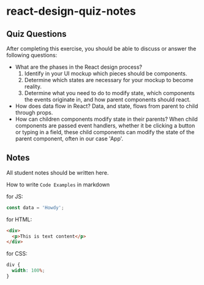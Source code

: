 # react-design-quiz-notes

## Quiz Questions

After completing this exercise, you should be able to discuss or answer the following questions:

- What are the phases in the React design process?
  1. Identify in your UI mockup which pieces should be components.
  2. Determine which states are necessary for your mockup to become reality.
  3. Determine what you need to do to modify state, which components the events originate in, and how parent components should react.
- How does data flow in React?
  Data, and state, flows from parent to child through props.
- How can children components modify state in their parents?
  When child components are passed event handlers, whether it be clicking a button or typing in a field, these child components can modify the state of the parent component, often in our case 'App'.

## Notes

All student notes should be written here.

How to write `Code Examples` in markdown

for JS:

```js
const data = 'Howdy';
```

for HTML:

```html
<div>
  <p>This is text content</p>
</div>
```

for CSS:

```css
div {
  width: 100%;
}
```
